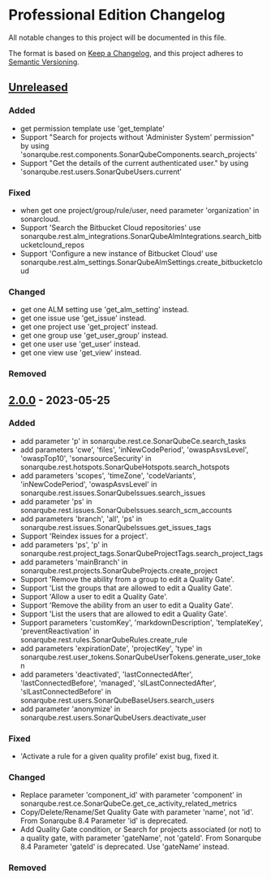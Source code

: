 # Professional Edition Changelog

All notable changes to this project will be documented in this file.

The format is based on [Keep a Changelog](https://keepachangelog.com/en/1.0.0/),
and this project adheres to [Semantic Versioning](https://semver.org/spec/v2.0.0.html).

## [Unreleased]

### Added

- get permission template use 'get_template'
- Support "Search for projects without 'Administer System' permission" by using 'sonarqube.rest.components.SonarQubeComponents.search_projects'
- Support "Get the details of the current authenticated user." by using 'sonarqube.rest.users.SonarQubeUsers.current'

### Fixed

- when get one project/group/rule/user, need parameter 'organization' in sonarcloud.
- Support 'Search the Bitbucket Cloud repositories' use sonarqube.rest.alm_integrations.SonarQubeAlmIntegrations.search_bitbucketclound_repos
- Support 'Configure a new instance of Bitbucket Cloud' use sonarqube.rest.alm_settings.SonarQubeAlmSettings.create_bitbucketcloud

### Changed

- get one ALM setting use 'get_alm_setting' instead.
- get one issue use 'get_issue' instead.
- get one project use 'get_project' instead.
- get one group use 'get_user_group' instead.
- get one user use 'get_user' instead.
- get one view use 'get_view' instead.

### Removed

## [2.0.0] - 2023-05-25

### Added

- add parameter 'p' in sonarqube.rest.ce.SonarQubeCe.search_tasks
- add parameters 'cwe', 'files', 'inNewCodePeriod', 'owaspAsvsLevel', 'owaspTop10', 'sonarsourceSecurity' 
  in sonarqube.rest.hotspots.SonarQubeHotspots.search_hotspots
- add parameters 'scopes', 'timeZone', 'codeVariants', 'inNewCodePeriod', 'owaspAsvsLevel' 
  in sonarqube.rest.issues.SonarQubeIssues.search_issues
- add parameter 'ps' in sonarqube.rest.issues.SonarQubeIssues.search_scm_accounts
- add parameters 'branch', 'all', 'ps' in sonarqube.rest.issues.SonarQubeIssues.get_issues_tags
- Support 'Reindex issues for a project'.
- add parameters 'ps', 'p' in sonarqube.rest.project_tags.SonarQubeProjectTags.search_project_tags
- add parameters 'mainBranch' in sonarqube.rest.projects.SonarQubeProjects.create_project
- Support 'Remove the ability from a group to edit a Quality Gate'.
- Support 'List the groups that are allowed to edit a Quality Gate'.
- Support 'Allow a user to edit a Quality Gate'.
- Support 'Remove the ability from an user to edit a Quality Gate'.
- Support 'List the users that are allowed to edit a Quality Gate'.
- Support parameters 'customKey', 'markdownDescription', 'templateKey', 'preventReactivation'
  in sonarqube.rest.rules.SonarQubeRules.create_rule
- add parameters 'expirationDate', 'projectKey', 'type' in sonarqube.rest.user_tokens.SonarQubeUserTokens.generate_user_token
- add parameters 'deactivated', 'lastConnectedAfter', 'lastConnectedBefore', 'managed', 'slLastConnectedAfter', 'slLastConnectedBefore'
  in sonarqube.rest.users.SonarQubeBaseUsers.search_users
- add parameter 'anonymize' in sonarqube.rest.users.SonarQubeUsers.deactivate_user

### Fixed

- 'Activate a rule for a given quality profile' exist bug, fixed it.

### Changed

- Replace parameter 'component_id' with parameter 'component' in sonarqube.rest.ce.SonarQubeCe.get_ce_activity_related_metrics
- Copy/Delete/Rename/Set Quality Gate with parameter 'name', not 'id'. 
  From Sonarqube 8.4 Parameter 'id' is deprecated.
- Add Quality Gate condition, or Search for projects associated (or not) to a quality gate, with parameter 'gateName', not 'gateId'.
  From Sonarqube 8.4 Parameter 'gateId' is deprecated. Use 'gateName' instead.

### Removed

[unreleased]: https://gitlab.com/shijl0925/python-sonarqube-pro-api/-/compare/2.0.0...HEAD
[2.0.0]: https://gitlab.com/shijl0925/python-sonarqube-pro-api/-/compare/1.3.7...2.0.0
